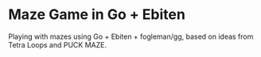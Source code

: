# Maze Game in Go + Ebiten

Playing with mazes using Go + Ebiten + fogleman/gg, based on ideas from Tetra Loops and PUCK MAZE.
